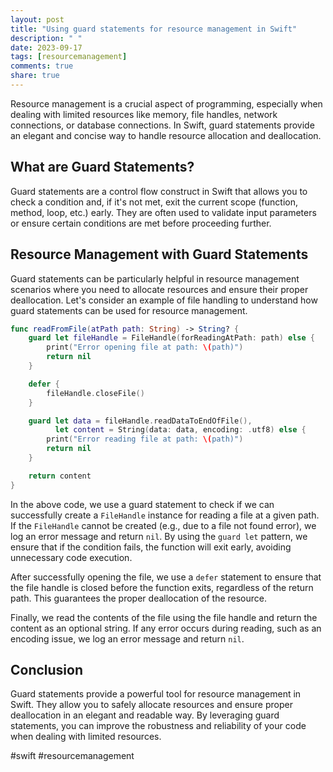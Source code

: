 ```yaml
---
layout: post
title: "Using guard statements for resource management in Swift"
description: " "
date: 2023-09-17
tags: [resourcemanagement]
comments: true
share: true
---
```


Resource management is a crucial aspect of programming, especially when dealing with limited resources like memory, file handles, network connections, or database connections. In Swift, guard statements provide an elegant and concise way to handle resource allocation and deallocation.

## What are Guard Statements?

Guard statements are a control flow construct in Swift that allows you to check a condition and, if it's not met, exit the current scope (function, method, loop, etc.) early. They are often used to validate input parameters or ensure certain conditions are met before proceeding further.

## Resource Management with Guard Statements

Guard statements can be particularly helpful in resource management scenarios where you need to allocate resources and ensure their proper deallocation. Let's consider an example of file handling to understand how guard statements can be used for resource management.

```swift
func readFromFile(atPath path: String) -> String? {
    guard let fileHandle = FileHandle(forReadingAtPath: path) else {
        print("Error opening file at path: \(path)")
        return nil
    }

    defer {
        fileHandle.closeFile()
    }

    guard let data = fileHandle.readDataToEndOfFile(),
          let content = String(data: data, encoding: .utf8) else {
        print("Error reading file at path: \(path)")
        return nil
    }

    return content
}
```

In the above code, we use a guard statement to check if we can successfully create a `FileHandle` instance for reading a file at a given path. If the `FileHandle` cannot be created (e.g., due to a file not found error), we log an error message and return `nil`. By using the `guard let` pattern, we ensure that if the condition fails, the function will exit early, avoiding unnecessary code execution.

After successfully opening the file, we use a `defer` statement to ensure that the file handle is closed before the function exits, regardless of the return path. This guarantees the proper deallocation of the resource.

Finally, we read the contents of the file using the file handle and return the content as an optional string. If any error occurs during reading, such as an encoding issue, we log an error message and return `nil`.

## Conclusion

Guard statements provide a powerful tool for resource management in Swift. They allow you to safely allocate resources and ensure proper deallocation in an elegant and readable way. By leveraging guard statements, you can improve the robustness and reliability of your code when dealing with limited resources.

#swift #resourcemanagement